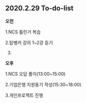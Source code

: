 ## 2020.2.29 To-do-list

**오전**

1.NCS 틀린거 복습

2.탑뱅커 강의 1~2강 듣기

3.



**오후**

1.NCS 오답 풀이(13:00~15:00)

2.기업은행 지원동기 작성(15:30~18:00)

3.개인프로젝트 진행